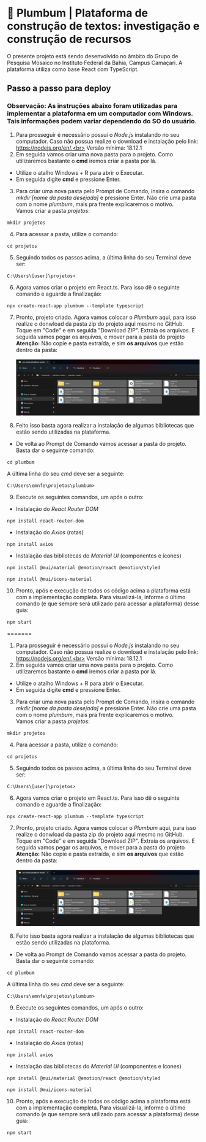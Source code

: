 # 📝 Plumbum | Plataforma de construção de textos: investigação e construção de recursos 

O presente projeto está sendo desenvolvido no âmbito do Grupo de Pesquisa Mosaico no Instituto Federal da Bahia, Campus Camaçari. A plataforma utiliza como base React com TypeScript. <br>
## Passo a passo para deploy

### **Observação:** As instruções abaixo foram utilizadas para implementar a plataforma em um computador com Windows. Tais informações podem variar dependendo do SO do usuário.

1. Para prosseguir é necessário possui o *Node.js* instalando no seu computador. Caso não possua realize o download e instalação pelo link:
https://nodejs.org/en/.<br>
Versão mínima: 18.12.1
2. Em seguida vamos criar uma nova pasta para o projeto. Como utilizaremos bastante o **cmd** iremos criar a pasta por lá.
- Utilize o atalho Windows + R para abrir o Executar.
- Em seguida digite **cmd** e pressione Enter.
3. Para criar uma nova pasta pelo Prompt de Comando, insira o comando *mkdir [nome da pasta desejada]* e pressione Enter. Não crie uma pasta com o nome *plumbum*, mais pra frente explicaremos o motivo.<br>
Vamos criar a pasta *projetos*:
~~~
mkdir projetos
~~~
4. Para acessar a pasta, utilize o comando:
~~~
cd projetos
~~~
5. Seguindo todos os passos acima, a última linha do seu Terminal deve ser:
~~~
C:\Users\[user]\projetos> 
~~~
6. Agora vamos criar o projeto em React.ts. Para isso dê o seguinte comando e aguarde a finalização:
~~~
npx create-react-app plumbum --template typescript
~~~
7. Pronto, projeto criado. Agora vamos colocar o *Plumbum* aqui, para isso realize o donwload da pasta zip do projeto aqui mesmo no GitHub. Toque em "Code" e em seguida "Download ZIP". Extraia os arquivos. E seguida vamos pegar os arquivos, e mover para a pasta do projeto
**Atenção:** Não copie e pasta extraída, e sim **os arquivos** que estão dentro da pasta:
<br> <br>
![Arquivos para deploy do Plumbum](src\shared\components\imgs\imgsReadme\filesplumbum.png)
 
 8. Feito isso basta agora realizar a instalação de algumas bibliotecas que estão sendo utilizadas na plataforma.
 - De volta ao Prompt de Comando vamos acessar a pasta do projeto. Basta dar o seguinte comando:
~~~
cd plumbum
~~~
A última linha do seu *cmd* deve ser a seguinte:
~~~
C:\Users\emnfe\projetos\plumbum>
~~~
9. Execute os seguintes comandos, um após o outro:

- Instalação do *React Router DOM*
~~~
npm install react-router-dom
~~~

- Instalação do *Axios* (rotas)
~~~
npm install axios
~~~

- Instalação das bibliotecas do *Material UI* (componentes e ícones)
~~~
npm install @mui/material @emotion/react @emotion/styled
~~~
~~~
npm install @mui/icons-material
~~~

10. Pronto, após e execução de todos os código acima a plataforma está com a implementação completa. Para visualizá-la, informe o último comando (e que sempre será utilizado para acessar a plataforma) desse guia:
~~~
npm start
~~~
=======
1. Para prosseguir é necessário possui o *Node.js* instalando no seu computador. Caso não possua realize o download e instalação pelo link:
https://nodejs.org/en/.<br>
Versão mínima: 18.12.1
2. Em seguida vamos criar uma nova pasta para o projeto. Como utilizaremos bastante o **cmd** iremos criar a pasta por lá.
- Utilize o atalho Windows + R para abrir o Executar.
- Em seguida digite **cmd** e pressione Enter.
3. Para criar uma nova pasta pelo Prompt de Comando, insira o comando *mkdir [nome da pasta desejada]* e pressione Enter. Não crie uma pasta com o nome *plumbum*, mais pra frente explicaremos o motivo.<br>
Vamos criar a pasta *projetos*:
~~~
mkdir projetos
~~~
4. Para acessar a pasta, utilize o comando:
~~~
cd projetos
~~~
5. Seguindo todos os passos acima, a última linha do seu Terminal deve ser:
~~~
C:\Users\[user]\projetos> 
~~~
6. Agora vamos criar o projeto em React.ts. Para isso dê o seguinte comando e aguarde a finalização:
~~~
npx create-react-app plumbum --template typescript
~~~
7. Pronto, projeto criado. Agora vamos colocar o *Plumbum* aqui, para isso realize o donwload da pasta zip do projeto aqui mesmo no GitHub. Toque em "Code" e em seguida "Download ZIP". Extraia os arquivos. E seguida vamos pegar os arquivos, e mover para a pasta do projeto
**Atenção:** Não copie e pasta extraída, e sim **os arquivos** que estão dentro da pasta:
<br> <br>
![Arquivos para deploy do Plumbum](src\shared\components\imgs\imgsReadme\filesplumbum.png)
 
 8. Feito isso basta agora realizar a instalação de algumas bibliotecas que estão sendo utilizadas na plataforma.
 - De volta ao Prompt de Comando vamos acessar a pasta do projeto. Basta dar o seguinte comando:
~~~
cd plumbum
~~~
A última linha do seu *cmd* deve ser a seguinte:
~~~
C:\Users\emnfe\projetos\plumbum>
~~~
9. Execute os seguintes comandos, um após o outro:

- Instalação do *React Router DOM*
~~~
npm install react-router-dom
~~~

- Instalação do *Axios* (rotas)
~~~
npm install axios
~~~

- Instalação das bibliotecas do *Material UI* (componentes e ícones)
~~~
npm install @mui/material @emotion/react @emotion/styled
~~~
~~~
npm install @mui/icons-material
~~~

10. Pronto, após e execução de todos os código acima a plataforma está com a implementação completa. Para visualizá-la, informe o último comando (e que sempre será utilizado para acessar a plataforma) desse guia:
~~~
npm start
~~~
